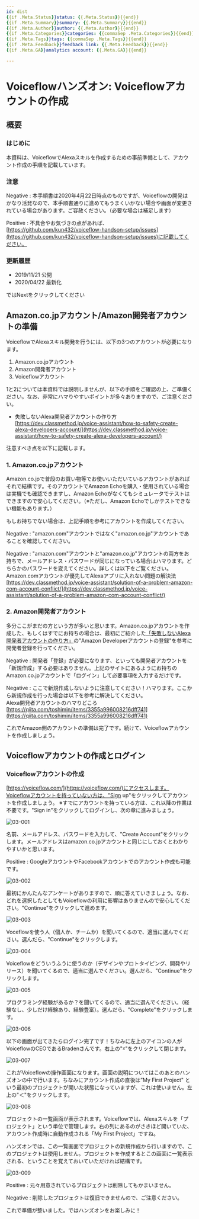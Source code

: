 ```yaml
---
id: dist
{{if .Meta.Status}}status: {{.Meta.Status}}{{end}}
{{if .Meta.Summary}}summary: {{.Meta.Summary}}{{end}}
{{if .Meta.Author}}author: {{.Meta.Author}}{{end}}
{{if .Meta.Categories}}categories: {{commaSep .Meta.Categories}}{{end}}
{{if .Meta.Tags}}tags: {{commaSep .Meta.Tags}}{{end}}
{{if .Meta.Feedback}}feedback link: {{.Meta.Feedback}}{{end}}
{{if .Meta.GA}}analytics account: {{.Meta.GA}}{{end}}

---
```

# Voiceflowハンズオン: Voiceflowアカウントの作成

## 概要

### はじめに

本資料は、VoiceflowでAlexaスキルを作成するための事前準備として、アカウント作成の手順を記載しています。

### 注意

Negative
: 本手順書は2020年4月22日時点のものですが、Voiceflowの開発はかなり活発なので、本手順書通りに進めてもうまくいかない場合や画面が変更されている場合があります。ご容赦ください。（必要な場合は補足します）

Positive
: 不具合やお気づきの点があれば、[https://github.com/kun432/voiceflow-handson-setup/issues](https://github.com/kun432/voiceflow-handson-setup/issues)に記載してください。

### 更新履歴

- 2019/11/21    公開
- 2020/04/22   最新化

ではNextをクリックしてください

## Amazon.co.jpアカウント/Amazon開発者アカウントの準備

VoiceflowでAlexaスキル開発を行うには、以下の3つのアカウントが必要になります。

1. Amazon.co.jpアカウント
2. Amazon開発者アカウント
3. Voiceflowアカウント

1と2については本資料では説明しませんが、以下の手順をご確認の上、ご準備ください。なお、非常にハマりやすいポイントが多々ありますので、ご注意ください。

- 失敗しないAlexa開発者アカウントの作り方
[https://dev.classmethod.jp/voice-assistant/how-to-safety-create-alexa-developers-account/](https://dev.classmethod.jp/voice-assistant/how-to-safety-create-alexa-developers-account/)

注意すべき点を以下に記載します。

### 1. Amazon.co.jpアカウント

Amazon.co.jpで普段のお買い物等でお使いいただいているアカウントがあればそれで結構です。そのアカウントでAmazon Echoを購入・使用されている場合は実機でも確認できますし、Amazon Echoがなくてもシミュレータでテストはできますので安心してください。（※ただし、Amazon Echoでしかテストできない機能もあります。）

もしお持ちでない場合は、上記手順を参考にアカウントを作成してください。

Negative
: "amazon.com"アカウントではなく"amazon.co.jp"アカウントであることを確認してください。

Negative
: "amazon.com"アカウントと"amazon.co.jp"アカウントの両方をお持ちで、メールアドレス・パスワードが同じになっている場合はハマります。どちらかのパスワードを変えてください。詳しくは以下をご覧ください。<br/>
Amazon.comアカウントが優先してAlexaアプリに入れない問題の解決法
[https://dev.classmethod.jp/voice-assistant/solution-of-a-problem-amazon-com-account-conflict/](https://dev.classmethod.jp/voice-assistant/solution-of-a-problem-amazon-com-account-conflict/)

### 2. Amazon開発者アカウント

多分ここがまだの方という方が多いと思います。Amazon.co.jpアカウントを作成した、もしくはすでにお持ちの場合は、最初にご紹介した[「失敗しないAlexa開発者アカウントの作り方」](https://dev.classmethod.jp/voice-assistant/how-to-safety-create-alexa-developers-account/)の"Amazon Developerアカウントの登録"を参考に開発者登録を行ってください。

Negative
: 開発者「登録」が必要になります、といっても開発者アカウントを「新規作成」する必要はありません。上記のサイトにあるようにお持ちのAmazon.co.jpアカウントで「ログイン」して必要事項を入力するだけです。

Negative
: ここで新規作成しないように注意してください！ハマります。ここから新規作成を行った場合は以下を参考に解決してください。<br/>
Alexa開発者アカウントのハマりどころ
[https://qiita.com/toshimin/items/3355a996008216dff741](https://qiita.com/toshimin/items/3355a996008216dff741)

これでAmazon側のアカウントの準備は完了です。続けて、Voiceflowアカウントを作成しましょう。

## Voiceflowアカウントの作成とログイン

### Voiceflowアカウントの作成

[https://voiceflow.com/](https://voiceflow.com/)にアクセスします。Voiceflowアカウントを持っていない方は、"Sign up"をクリックしてアカウントを作成しましょう。
※すでにアカウントを持っている方は、これ以降の作業は不要です。"Sign in"をクリックしてログインし、次の章に進みましょう。

![03-001](images/setup03-001.jpg)

名前、メールアドレス、パスワードを入力して、"Create Account"をクリックします。メールアドレスはamazon.co.jpアカウントと同じにしておくとわかりやすいかと思います。

Positive
: GoogleアカウントやFacebookアカウントでのアカウント作成も可能です。

![03-002](images/setup03-002.png)

最初にかんたんなアンケートがありますので、順に答えていきましょう。なお、どれを選択したとしてもVoiceflowの利用に影響はありませんので安心してください。"Continue"をクリックして進めます。

![03-003](images/setup03-003.png)

Voceflowを使う人（個人か、チームか）を聞いてくるので、適当に選んでください。選んだら、"Continue"をクリックします。

![03-004](images/setup03-004.png)

Voiceflowをどういうふうに使うのか（デザインやプロトタイピング、開発やリリース）を聞いてくるので、適当に選んでください。選んだら、"Continue"をクリックします。

![03-005](images/setup03-005.png)

プログラミング経験があるか？を聞いてくるので、適当に選んでください。（経験なし、少しだけ経験あり、経験豊富）。選んだら、"Complete"をクリックします。

![03-006](images/setup03-006.png)

以下の画面が出てきたらログイン完了です！ちなみに左上のアイコンの人がVoiceflowのCEOであるBradenさんです。右上の"☓"をクリックして閉じます。

![03-007](images/setup03-007.jpg)

これがVoiceflowの操作画面になります。画面の説明についてはこのあとのハンズオンの中で行います。ちなみにアカウント作成の直後は”My First Project" という最初のプロジェクトが開いた状態になっていますが、これは使いません。左上の"＜"をクリックします。

![03-008](images/setup03-008.jpg)

プロジェクトの一覧画面が表示されます。Voiceflowでは、Alexaスキルを「プロジェクト」という単位で管理します。右の列にあるのがさきほど開いていた、アカウント作成時に自動作成される「My First Project」ですね。

ハンズオンでは、この一覧画面でプロジェクトの新規作成から行いますので、このプロジェクトは使用しません。プロジェクトを作成するとこの画面に一覧表示される、ということを覚えておいていただければ結構です。

![03-009](images/setup03-009.jpg)

Positive
: 元々用意されているプロジェクトは削除してもかまいません。

Negative
: 削除したプロジェクトは復旧できませんので、ご注意ください。

これで準備が整いました。ではハンズオンをお楽しみに！